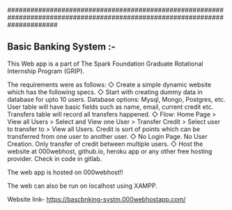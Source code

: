 #############################################################################################################################
## Basic Banking System :-
This Web app is a part of The Spark Foundation Graduate Rotational Internship Program (GRIP).

The requirements were as follows:
◇ Create a simple dynamic website which has the following specs.
◇ Start with creating dummy data in database for upto 10 users.
Database options: Mysql, Mongo, Postgres, etc. User table will
have basic fields such as name, email, current credit etc. Transfers
table will record all transfers happened.
◇ Flow: Home Page > View all Users > Select and View one User >
Transfer Credit > Select user to transfer to > View all Users. Credit
is sort of points which can be transferred from one user to another
user.
◇ No Login Page. No User Creation. Only transfer of credit between
multiple users.
◇ Host the website at 000webhost, github.io, heroku app or any
other free hosting provider. Check in code in gitlab.

The web app is hosted on 000webhost!!

The web can also be run on localhost using XAMPP.

Website link- https://bascbnking-systm.000webhostapp.com/
